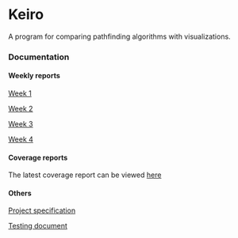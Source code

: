 # Keiro
A program for comparing pathfinding algorithms with visualizations.
### Documentation
#### Weekly reports
[Week 1](https://github.com/JimiUrsin/Keiro/blob/main/documentation/weekly%20reports/week%201%20report.md) 

[Week 2](https://github.com/JimiUrsin/Keiro/blob/main/documentation/weekly%20reports/week%202%20report.md) 

[Week 3](https://github.com/JimiUrsin/Keiro/blob/main/documentation/weekly%20reports/week%203%20report.md) 

[Week 4](https://github.com/JimiUrsin/Keiro/blob/main/documentation/weekly%20reports/week%204%20report.md)

#### Coverage reports
The latest coverage report can be viewed [here](https://htmlpreview.github.io/?https://github.com/JimiUrsin/Keiro/blob/main/documentation/coverage%20reports/2nd%20Oct%202021/index.html)

#### Others
[Project specification](https://github.com/JimiUrsin/Keiro/blob/main/documentation/project%20specification.md) 

[Testing document](https://github.com/JimiUrsin/Keiro/blob/main/documentation/testing%20document.md)
